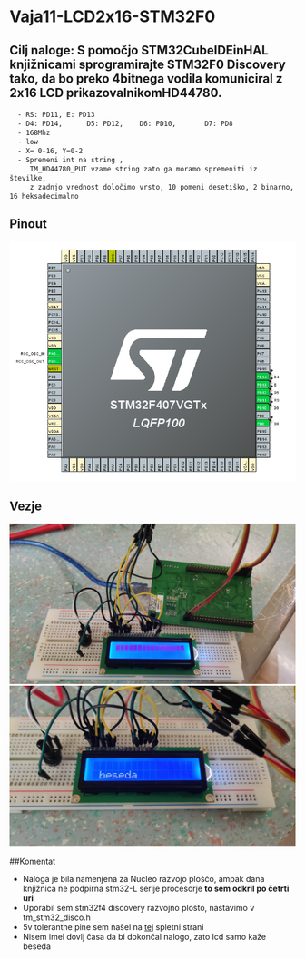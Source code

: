 # Vaja11-LCD2x16-STM32F0

## Cilj naloge: S pomočjo STM32CubeIDEinHAL knjižnicami sprogramirajte STM32F0 Discovery tako, da bo preko 4bitnega vodila komuniciral z 2x16 LCD prikazovalnikomHD44780.

      - RS: PD11, E: PD13
      - D4: PD14,      D5: PD12,    D6: PD10,       D7: PD8 
      - 168Mhz   
      - low    
      - X= 0-16, Y=0-2
      - Spremeni int na string ,       
         TM_HD44780_PUT vzame string zato ga moramo spremeniti iz številke,
         z zadnjo vrednost določimo vrsto, 10 pomeni desetiško, 2 binarno, 16 heksadecimalno
         
## Pinout
![Pinout](https://raw.githubusercontent.com/TomiHawky/Vaja11-LCD2x16-STM32F0/main/Screenshot%202023-01-17%20155737.png)

## Vezje
![Vezje](https://raw.githubusercontent.com/TomiHawky/Vaja11-LCD2x16-STM32F0/main/IMG_20230117_085352.jpg)
![Vezje](https://raw.githubusercontent.com/TomiHawky/Vaja11-LCD2x16-STM32F0/main/IMG_20230117_091808.jpg)

##Komentat

- Naloga je bila namenjena za Nucleo razvojo ploščo, ampak dana knjižnica ne podpirna stm32-L serije procesorje **to sem odkril po četrti uri**
- Uporabil sem stm32f4 discovery razvojno plošto, nastavimo v tm_stm32_disco.h
- 5v tolerantne pine sem našel na [tej](https://www.espruino.com/ReferenceSTM32F4DISCOVERY) spletni strani
- Nisem imel dovlj časa da bi dokončal nalogo, zato lcd samo kaže beseda
